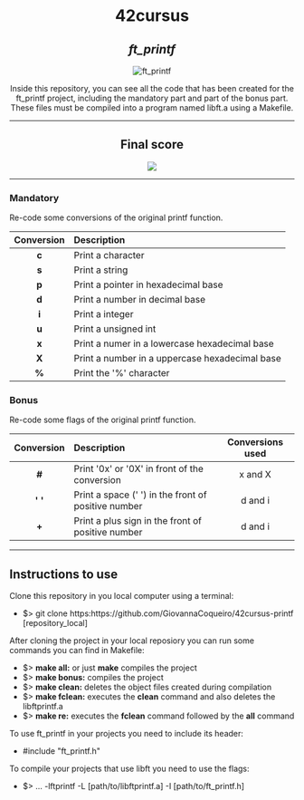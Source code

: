 <h1 align=center>
	<b>42cursus</b>
</h1>

<div align=center>
	<h2>
		<i>ft_printf</i>
	</h2>
	<img src="https://github.com/GiovannaCoqueiro/42cursus-printf/assets/115947494/03c0a740-961d-4faa-85b1-5ad052f3acf9" alt=ft_printf badge/>
	<p align=center>
    		Inside this repository, you can see all the code that has been created for the ft_printf project, including the mandatory part and part of the bonus part. These files must be compiled into a program named libft.a using a Makefile.
	</p>
</div>

---

<div align=center>
	<h2>
		Final score
	</h2>
	<img src= alt=ft_printf grade/>
</div>

---

<h3 align=left>
    Mandatory
</h3>
<p>
    Re-code some conversions of the original printf function.
</p>

| Conversion | Description |
| :---: | :--- |
| <b>c</b> | Print a character |
| <b>s</b> | Print a string |
| <b>p</b> | Print a pointer in hexadecimal base |
| <b>d</b> | Print a number in decimal base |
| <b>i</b> | Print a integer |
| <b>u</b> | Print a unsigned int |
| <b>x</b> | Print a numer in a lowercase hexadecimal base |
| <b>X</b> | Print a number in a uppercase hexadecimal base |
| <b>%</b> | Print the '%' character |

<h3 align=left>
    Bonus
</h3>
<p>
    Re-code some flags of the original printf function.
</p>

| Conversion | Description | Conversions used |
| :---: | :--- | :---: |
| <b>#</b> | Print '0x' or '0X' in front of the conversion | x and X |
| <b>' '</b> | Print a space (' ') in the front of positive number | d and i |
| <b>+</b> | Print a plus sign in the front of positive number | d and i |

---

<h2>
    Instructions to use
</h2>
Clone this repository in you local computer using a terminal:
<ul>
	<li>$> git clone https:https://github.com/GiovannaCoqueiro/42cursus-printf [repository_local]</li>
</ul>
		
After cloning the project in your local reposiory you can run some commands you can find in Makefile:
<ul>
	<li>$> <b>make all:</b> or just <b>make</b> compiles the project</li>
	<li>$> <b>make bonus:</b> compiles the project</li>
	<li>$> <b>make clean:</b> deletes the object files created during compilation</li>
	<li>$> <b>make fclean:</b> executes the <b>clean</b> command and also deletes the libftprintf.a</li>
	<li>$> <b>make re:</b> executes the <b>fclean</b> command followed by the <b>all</b> command</li>
</ul>
To use ft_printf in your projects you need to include its header:
<ul>
	<li>#include "ft_printf.h"</li>
</ul>

To compile your projects that use libft you need to use the flags:
<ul>
	<li>$> ... -lftprintf -L [path/to/libftprintf.a] -I [path/to/ft_printf.h]</li>
</ul>
